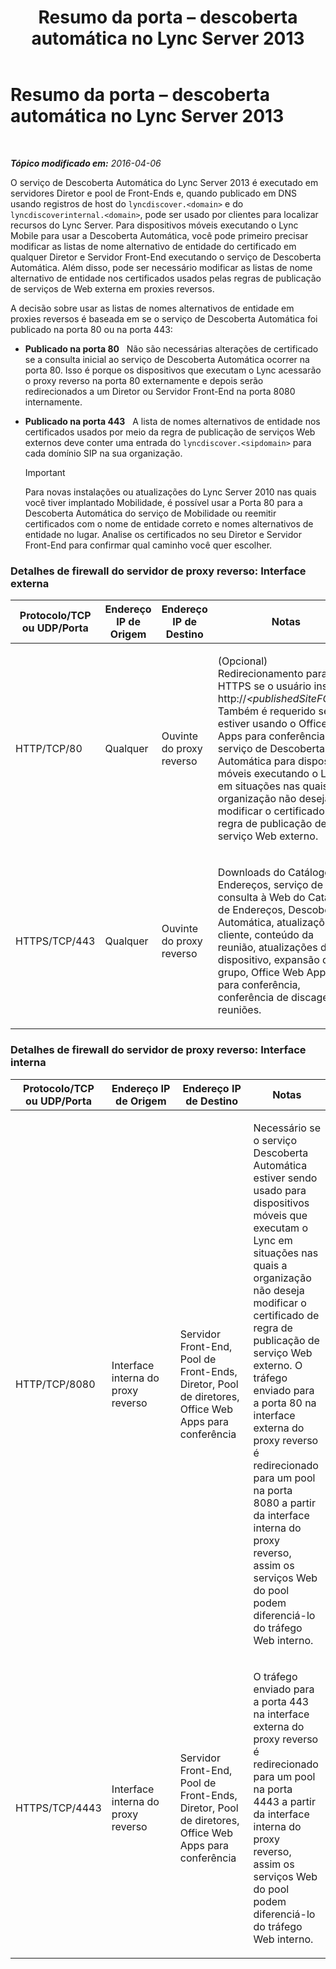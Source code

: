 ﻿---
title: Resumo da porta – descoberta automática no Lync Server 2013
TOCTitle: Resumo da porta – descoberta automática no Lync Server 2013
ms:assetid: 8bd16363-5e18-4e4b-be99-b3e6457b4c99
ms:mtpsurl: https://technet.microsoft.com/pt-br/library/JJ945642(v=OCS.15)
ms:contentKeyID: 52057675
ms.date: 05/19/2016
mtps_version: v=OCS.15
ms.translationtype: HT
---

# Resumo da porta – descoberta automática no Lync Server 2013

 

_**Tópico modificado em:** 2016-04-06_

O serviço de Descoberta Automática do Lync Server 2013 é executado em servidores Diretor e pool de Front-Ends e, quando publicado em DNS usando registros de host do `lyncdiscover.<domain>` e do `lyncdiscoverinternal.<domain>`, pode ser usado por clientes para localizar recursos do Lync Server. Para dispositivos móveis executando o Lync Mobile para usar a Descoberta Automática, você pode primeiro precisar modificar as listas de nome alternativo de entidade do certificado em qualquer Diretor e Servidor Front-End executando o serviço de Descoberta Automática. Além disso, pode ser necessário modificar as listas de nome alternativo de entidade nos certificados usados pelas regras de publicação de serviços de Web externa em proxies reversos.

A decisão sobre usar as listas de nomes alternativos de entidade em proxies reversos é baseada em se o serviço de Descoberta Automática foi publicado na porta 80 ou na porta 443:

  - **Publicado na porta 80**   Não são necessárias alterações de certificado se a consulta inicial ao serviço de Descoberta Automática ocorrer na porta 80. Isso é porque os dispositivos que executam o Lync acessarão o proxy reverso na porta 80 externamente e depois serão redirecionados a um Diretor ou Servidor Front-End na porta 8080 internamente.

  - **Publicado na porta 443**   A lista de nomes alternativos de entidade nos certificados usados por meio da regra de publicação de serviços Web externos deve conter uma entrada do `lyncdiscover.<sipdomain>` para cada domínio SIP na sua organização.
    
    > [!important]  
    > Para novas instalações ou atualizações do Lync Server 2010 nas quais você tiver implantado Mobilidade, é possível usar a Porta 80 para a Descoberta Automática do serviço de Mobilidade ou reemitir certificados com o nome de entidade correto e nomes alternativos de entidade no lugar. Analise os certificados no seu Diretor e Servidor Front-End para confirmar qual caminho você quer escolher.

### Detalhes de firewall do servidor de proxy reverso: Interface externa

<table>
<colgroup>
<col style="width: 25%" />
<col style="width: 25%" />
<col style="width: 25%" />
<col style="width: 25%" />
</colgroup>
<thead>
<tr class="header">
<th>Protocolo/TCP ou UDP/Porta</th>
<th>Endereço IP de Origem</th>
<th>Endereço IP de Destino</th>
<th>Notas</th>
</tr>
</thead>
<tbody>
<tr class="odd">
<td><p>HTTP/TCP/80</p></td>
<td><p>Qualquer</p></td>
<td><p>Ouvinte do proxy reverso</p></td>
<td><p>(Opcional) Redirecionamento para HTTPS se o usuário inserir http://<em>&lt;publishedSiteFQDN&gt;</em>. Também é requerido se estiver usando o Office Web Apps para conferência e o serviço de Descoberta Automática para dispositivos móveis executando o Lync em situações nas quais a organização não deseja modificar o certificado de regra de publicação de serviço Web externo.</p></td>
</tr>
<tr class="even">
<td><p>HTTPS/TCP/443</p></td>
<td><p>Qualquer</p></td>
<td><p>Ouvinte do proxy reverso</p></td>
<td><p>Downloads do Catálogo de Endereços, serviço de consulta à Web do Catálogo de Endereços, Descoberta Automática, atualizações de cliente, conteúdo da reunião, atualizações de dispositivo, expansão de grupo, Office Web Apps para conferência, conferência de discagem e reuniões.</p></td>
</tr>
</tbody>
</table>


### Detalhes de firewall do servidor de proxy reverso: Interface interna

<table>
<colgroup>
<col style="width: 25%" />
<col style="width: 25%" />
<col style="width: 25%" />
<col style="width: 25%" />
</colgroup>
<thead>
<tr class="header">
<th>Protocolo/TCP ou UDP/Porta</th>
<th>Endereço IP de Origem</th>
<th>Endereço IP de Destino</th>
<th>Notas</th>
</tr>
</thead>
<tbody>
<tr class="odd">
<td><p>HTTP/TCP/8080</p></td>
<td><p>Interface interna do proxy reverso</p></td>
<td><p>Servidor Front-End, Pool de Front-Ends, Diretor, Pool de diretores, Office Web Apps para conferência</p></td>
<td><p>Necessário se o serviço Descoberta Automática estiver sendo usado para dispositivos móveis que executam o Lync em situações nas quais a organização não deseja modificar o certificado de regra de publicação de serviço Web externo. O tráfego enviado para a porta 80 na interface externa do proxy reverso é redirecionado para um pool na porta 8080 a partir da interface interna do proxy reverso, assim os serviços Web do pool podem diferenciá-lo do tráfego Web interno.</p></td>
</tr>
<tr class="even">
<td><p>HTTPS/TCP/4443</p></td>
<td><p>Interface interna do proxy reverso</p></td>
<td><p>Servidor Front-End, Pool de Front-Ends, Diretor, Pool de diretores, Office Web Apps para conferência</p></td>
<td><p>O tráfego enviado para a porta 443 na interface externa do proxy reverso é redirecionado para um pool na porta 4443 a partir da interface interna do proxy reverso, assim os serviços Web do pool podem diferenciá-lo do tráfego Web interno.</p></td>
</tr>
</tbody>
</table>

